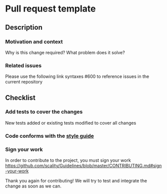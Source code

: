# Pull request template

## Description

### Motivation and context

Why is this change required? What problem does it solve?

### Related issues

Please use the following link syntaxes #600 to reference issues in the
current repository

## Checklist

### Add tests to cover the changes

New tests added or existing tests modified to cover all changes

### Code conforms with the [style guide](https://github.com/scality/Guidelines/blob/master/CONTRIBUTING.md#coding-style-guidelines)

### Sign your work

In order to contribute to the project, you must sign your work
https://github.com/scality/Guidelines/blob/master/CONTRIBUTING.md#sign-your-work

Thank you again for contributing! We will try to test and integrate the change
as soon as we can.
